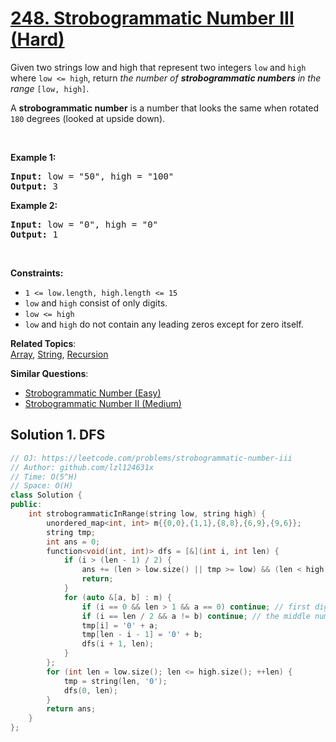# [248. Strobogrammatic Number III (Hard)](https://leetcode.com/problems/strobogrammatic-number-iii)

<p>Given two strings low and high that represent two integers <code>low</code> and <code>high</code> where <code>low &lt;= high</code>, return <em>the number of <strong>strobogrammatic numbers</strong> in the range</em> <code>[low, high]</code>.</p>

<p>A <strong>strobogrammatic number</strong> is a number that looks the same when rotated <code>180</code> degrees (looked at upside down).</p>

<p>&nbsp;</p>
<p><strong class="example">Example 1:</strong></p>
<pre><strong>Input:</strong> low = "50", high = "100"
<strong>Output:</strong> 3
</pre><p><strong class="example">Example 2:</strong></p>
<pre><strong>Input:</strong> low = "0", high = "0"
<strong>Output:</strong> 1
</pre>
<p>&nbsp;</p>
<p><strong>Constraints:</strong></p>

<ul>
	<li><code>1 &lt;= low.length, high.length &lt;= 15</code></li>
	<li><code>low</code> and <code>high</code> consist of only digits.</li>
	<li><code>low &lt;= high</code></li>
	<li><code>low</code> and <code>high</code> do not contain any leading zeros except for zero itself.</li>
</ul>


**Related Topics**:  
[Array](https://leetcode.com/tag/array), [String](https://leetcode.com/tag/string), [Recursion](https://leetcode.com/tag/recursion)

**Similar Questions**:
* [Strobogrammatic Number (Easy)](https://leetcode.com/problems/strobogrammatic-number)
* [Strobogrammatic Number II (Medium)](https://leetcode.com/problems/strobogrammatic-number-ii)

## Solution 1. DFS

```cpp
// OJ: https://leetcode.com/problems/strobogrammatic-number-iii
// Author: github.com/lzl124631x
// Time: O(5^H)
// Space: O(H)
class Solution {
public:
    int strobogrammaticInRange(string low, string high) {
        unordered_map<int, int> m{{0,0},{1,1},{8,8},{6,9},{9,6}};
        string tmp;
        int ans = 0;
        function<void(int, int)> dfs = [&](int i, int len) {
            if (i > (len - 1) / 2) {
                ans += (len > low.size() || tmp >= low) && (len < high.size() || tmp <= high);
                return;
            }
            for (auto &[a, b] : m) {
                if (i == 0 && len > 1 && a == 0) continue; // first digit can't be 0 for multi-digit numbers
                if (i == len / 2 && a != b) continue; // the middle number must be identical after rotation
                tmp[i] = '0' + a;
                tmp[len - i - 1] = '0' + b;
                dfs(i + 1, len);
            }
        };
        for (int len = low.size(); len <= high.size(); ++len) {
            tmp = string(len, '0');
            dfs(0, len);
        }
        return ans;
    }
};
```